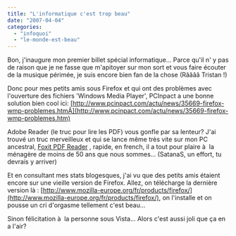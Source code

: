 ```yaml
---
title: "L'informatique c'est trop beau"
date: "2007-04-04"
categories: 
  - "infoquoi"
  - "le-monde-est-beau"
---
```


Bon, j'inaugure mon premier billet spécial informatique... Parce qu'il n' y pas de raison que je ne fasse que m'apitoyer sur mon sort et vous faire écouter de la musique périmée, je suis encore bien fan de la chose (Rââââ Tristan !)

Donc pour mes petits amis sous Firefox et qui ont des problèmes avec l'ouverture des fichiers 'Windows Media Player', PCInpact a une bonne solution bien cool ici: [http://www.pcinpact.com/actu/news/35669-firefox-wmp-problemes.htmÂ](http://www.pcinpact.com/actu/news/35669-firefox-wmp-problemes.htm) 

Adobe Reader (le truc pour lire les PDF) vous gonfle par sa lenteur? J'ai trouvé un truc merveilleux et qui se lance même très vite sur mon PC ancestral, [Foxit PDF Reader](http://us01.foxitsoftware.com/foxitreader/foxitreader_setup.exe) , rapide, en french, il a tout pour plaire à  la ménagère de moins de 50 ans que nous sommes... (SatanaS, un effort, tu devrais y arriver)

Et en consultant mes stats blogesques, j'ai vu que des petits amis étaient encore sur une vieille version de Firefox. Allez, on télécharge la dernière version là : [http://www.mozilla-europe.org/fr/products/firefox/](http://www.mozilla-europe.org/fr/products/firefox/), on l'installe et on pousse un cri d'orgasme tellement c'est beau...

Sinon félicitation à  la personne sous Vista... Alors c'est aussi joli que ça en a l'air?
